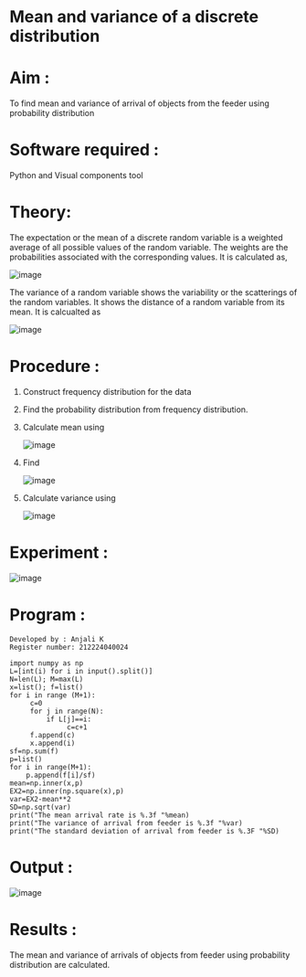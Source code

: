 #  Mean and variance of a discrete  distribution


# Aim : 

To find mean and variance of arrival of objects from the feeder using probability distribution


# Software required :  

Python and Visual components tool

# Theory:

The expectation or the mean of a discrete random variable is a weighted average of all possible
values of the random variable. The weights are the probabilities associated with the corresponding values. 
It is calculated as,

![image](https://user-images.githubusercontent.com/103921593/192938463-e34177f4-f188-48a0-bda2-8f6d1d660ed2.png)

The variance of a random variable shows the variability or the scatterings of the random variables.
It shows the distance of a random variable from its mean. It is calcualted as

![image](https://user-images.githubusercontent.com/103921593/192938695-99fedc01-34d5-4d36-84df-5880e766ed0c.png)


# Procedure :

1. Construct frequency distribution for the data

2. Find the  probability distribution from frequency distribution.

3. Calculate mean using 
   
   ![image](https://user-images.githubusercontent.com/103921593/192940431-03b81777-c54d-4286-b4f4-82dfe7666b4c.png)

4. Find  
   
      ![image](https://user-images.githubusercontent.com/103921593/192940255-2d9dd746-6875-4a6d-877b-6da6cdb96ab1.png)

5.  Calculate variance using 
  
      ![image](https://user-images.githubusercontent.com/103921593/192942852-913550a9-fabe-4a55-b956-0487b18bbd97.png)


# Experiment :

![image](https://user-images.githubusercontent.com/103921593/229993174-5b67e57e-3e01-4ac4-9f83-410a932b22bf.png)

# Program :
```
Developed by : Anjali K
Register number: 212224040024

import numpy as np 
L=[int(i) for i in input().split()] 
N=len(L); M=max(L) 
x=list(); f=list() 
for i in range (M+1): 
     c=0 
     for j in range(N): 
         if L[j]==i: 
              c=c+1 
     f.append(c) 
     x.append(i) 
sf=np.sum(f) 
p=list() 
for i in range(M+1): 
    p.append(f[i]/sf) 
mean=np.inner(x,p) 
EX2=np.inner(np.square(x),p)
var=EX2-mean**2 
SD=np.sqrt(var) 
print("The mean arrival rate is %.3f "%mean) 
print("The variance of arrival from feeder is %.3f "%var) 
print("The standard deviation of arrival from feeder is %.3F "%SD)
```


# Output : 
![image](https://github.com/user-attachments/assets/d89c0fec-c179-46bf-b276-e9b16aa040b3)


# Results :
The mean and variance of arrivals of objects from feeder using probability distribution are calculated.

